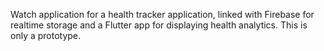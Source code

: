 Watch application for a health tracker application, linked with Firebase for realtime storage and a Flutter app for displaying health analytics.
This is only a prototype.
